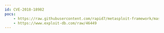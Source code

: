```yaml
---
id: CVE-2018-18982
pocs:
    - https://raw.githubusercontent.com/rapid7/metasploit-framework/master/modules/exploits/windows/nuuo/nuuo_cms_sqli.rb
    - https://www.exploit-db.com/raw/46449
---
```

